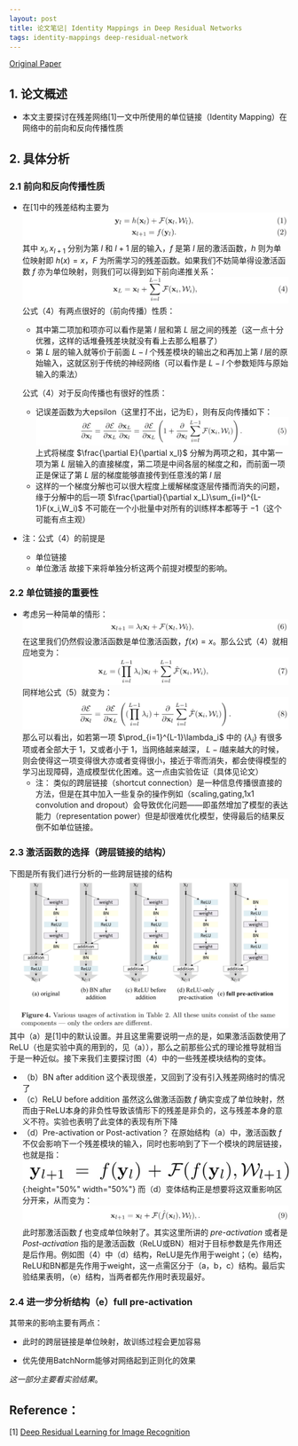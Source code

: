 ```yaml
---
layout: post
title: 论文笔记| Identity Mappings in Deep Residual Networks
tags: identity-mappings deep-residual-network
---
```


[Original Paper](https://link.springer.com/chapter/10.1007/978-3-319-46493-0_38)

## 1. 论文概述
- 本文主要探讨在残差网络[1]一文中所使用的单位链接（Identity Mapping）在网络中的前向和反向传播性质

## 2. 具体分析
### 2.1 前向和反向传播性质
- 在[1]中的残差结构主要为
  ![IMAGE](/assets/resources/8CFA680D495BE9D378D8B627F9CAB89B.jpg)
  其中 $x_l, x_{l+1}$ 分别为第 $l$ 和 $l+1$ 层的输入，$f$ 是第 $l$ 层的激活函数，$h$ 则为单位映射即 $h(x) = x$，$F$ 为所需学习的残差函数。如果我们不妨简单得设激活函数 $f$  亦为单位映射，则我们可以得到如下前向递推关系：
  ![IMAGE](/assets/resources/C0E278A057DF75F59F06507746409137.jpg)
  公式（4）有两点很好的（前向传播）性质：

  - 其中第二项加和项亦可以看作是第 $l$ 层和第 $L$   层之间的残差（这一点十分优雅，这样的话堆叠残差块就没有看上去那么粗暴了）
  - 第 $L$ 层的输入就等价于前面 $L-l$ 个残差模块的输出之和再加上第 $l$ 层的原始输入，这就区别于传统的神经网络（可以看作是 $L-l$ 个参数矩阵与原始输入的乘法）

  公式（4）对于反向传播也有很好的性质：
  - 记误差函数为大epsilon（这里打不出，记为E），则有反向传播如下：
    ![IMAGE](/assets/resources/A34661A9A61D9653F6481A9B075DA477.jpg)
    上式将梯度 $\frac{\partial E}{\partial x_l}$ 分解为两项之和，其中第一项为第 $L$ 层输入的直接梯度，第二项是中间各层的梯度之和，而前面一项正是保证了第 $L$ 层的梯度能够直接传到任意浅的第 $l$ 层
  - 这样的一个梯度分解也可以很大程度上缓解梯度逐层传播而消失的问题，缘于分解中的后一项 $\frac{\partial}{\partial x_L}\sum_{i=l}^{L-1}F(x_i,W_i)$ 不可能在一个小批量中对所有的训练样本都等于 $-1$（这个可能有点主观）

- 注：公式（4）的前提是
  - 单位链接
  - 单位激活
  故接下来将单独分析这两个前提对模型的影响。

### 2.2 单位链接的重要性
- 考虑另一种简单的情形：
  ![IMAGE](/assets/resources/9ED8EAB4C0CE4C297EA13012FA743A20.jpg)
  在这里我们仍然假设激活函数是单位激活函数，$f(x) = x$。那么公式（4）就相应地变为：
  ![IMAGE](/assets/resources/246B5B61E74BD075347B975ABCA06E83.jpg)
  同样地公式（5）就变为：
  ![IMAGE](/assets/resources/7E8417DE1A7A376F5C338E1996D4C3AD.jpg)
  那么可以看出，如若第一项 $\prod_{i=1}^{L-1}\lambda_i$ 中的 $\{\lambda_i\}$ 有很多项或者全部大于 $1$，又或者小于 $1$，当网络越来越深， $L-l$越来越大的时候，则会使得这一项变得很大亦或者变得很小，接近于零而消失，都会使得模型的学习出现障碍，造成模型优化困难。这一点由实验佐证（具体见论文）
  - 注：
      类似的跨层链接（shortcut connection）是一种信息传播很直接的方法，但是在其中加入一些复杂的操作例如（scaling,gating,1x1 convolution and dropout）会导致优化问题——即虽然增加了模型的表达能力（representation power）但是却很难优化模型，使得最后的结果反倒不如单位链接。

### 2.3 激活函数的选择（跨层链接的结构）
下图是所有我们进行分析的一些跨层链接的结构
![IMAGE](/assets/resources/4C30828771694C85B58BF71BA4C4818E.jpg)
其中（a）是[1]中的默认设置。并且这里需要说明一点的是，如果激活函数使用了ReLU（也是实验中真的用到的，见（a）），那么之前那些公式的理论推导就相当于是一种近似。接下来我们主要探讨图（4）中的一些残差模块结构的变体。

- （b）BN after addition
  这个表现很差，又回到了没有引入残差网络时的情况了
- （c）ReLU before addition
  虽然这么做激活函数 $f$ 确实变成了单位映射，然而由于ReLU本身的非负性导致该情形下的残差是非负的，这与残差本身的意义不符。实验也表明了此变体的表现有所下降
- （d）Pre-activation or Post-activation？
  在原始结构（a）中，激活函数 $f$ 不仅会影响下一个残差模块的输入，同时也影响到了下一个模块的跨层链接，也就是指：
  ![IMAGE](/assets/resources/5B6BD8330208A2EC7BB7537B93A5F661.jpg){:height="50%" width="50%"}
  而（d）变体结构正是想要将这双重影响区分开来，从而变为：
  ![IMAGE](/assets/resources/DFFA3A566BDF9754A5CC5ADF6184DD72.jpg)
  此时那激活函数 $f$ 也变成单位映射了。其实这里所讲的 *pre-activation* 或者是 *Post-activation* 指的是激活函数（ReLU或BN）相对于目标参数是先作用还是后作用。例如图（4）中（d）结构，ReLU是先作用于weight；（e）结构，ReLU和BN都是先作用于weight，这一点需区分于（a，b，c）结构。最后实验结果表明，（e）结构，当两者都先作用时表现最好。

### 2.4 进一步分析结构（e）full pre-activation
其带来的影响主要有两点：
- 此时的跨层链接是单位映射，故训练过程会更加容易
  
- 优先使用BatchNorm能够对网络起到正则化的效果

*这一部分主要看实验结果*。

## Reference：
\[1\]  [Deep Residual Learning for Image Recognition](https://www.cv-foundation.org/openaccess/content_cvpr_2016/html/He_Deep_Residual_Learning_CVPR_2016_paper.html)